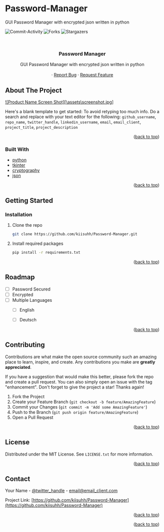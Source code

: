 # Password-Manager
GUI Password Manager with encrypted json written in python

<div id="top"></div>

![Commit-Activity](https://img.shields.io/github/commit-activity/w/kiisuhh/Password-Manager)
![Forks](https://img.shields.io/github/forks/kiisuhh/Password-Manager)
![Stargazers](https://img.shields.io/github/stars/kiisuhh/Password-Manager)



<!-- PROJECT LOGO -->
<br />
<div align="center">
  <a href="https://github.com/kiisuhh/Password-Manager">
  </a>

<h3 align="center">Password Manager</h3>

  <p align="center">
    GUI Password Manager with encrypted json written in python
    <br />
    <br />
    ·
    <a href="https://github.com/kiisuhh/Password-Manager/issues">Report Bug</a>
    ·
    <a href="https://github.com/kiisuhh/Password-Manager/issues">Request Feature</a>
  </p>
</div>




<!-- ABOUT THE PROJECT -->
## About The Project

[![Product Name Screen Shot][\assets\screenshot.jpg]](https://github.com/kiisuhh)

Here's a blank template to get started: To avoid retyping too much info. Do a search and replace with your text editor for the following: `github_username`, `repo_name`, `twitter_handle`, `linkedin_username`, `email`, `email_client`, `project_title`, `project_description`

<p align="right">(<a href="#top">back to top</a>)</p>



### Built With

* [python](https://www.python.org/)
* [tkinter](https://www.kite.com/python/docs/tkinter/)
* [cryptography](https://pypi.org/project/cryptography/)
* [json](https://www.json.org/)

<p align="right">(<a href="#top">back to top</a>)</p>



<!-- GETTING STARTED -->
## Getting Started

### Installation

1. Clone the repo
   ```sh
   git clone https://github.com/kiisuhh/Password-Manager.git
   ```
3. Install required packages
   ```sh
   pip install -r requirements.txt
   ```

<p align="right">(<a href="#top">back to top</a>)</p>



<!-- ROADMAP -->
## Roadmap

- [ ] Password Secured
- [ ] Encrypted
- [ ] Multiple Languages
    - [ ] English
    - [ ] Deutsch


<p align="right">(<a href="#top">back to top</a>)</p>



<!-- CONTRIBUTING -->
## Contributing

Contributions are what make the open source community such an amazing place to learn, inspire, and create. Any contributions you make are **greatly appreciated**.

If you have a suggestion that would make this better, please fork the repo and create a pull request. You can also simply open an issue with the tag "enhancement".
Don't forget to give the project a star! Thanks again!

1. Fork the Project
2. Create your Feature Branch (`git checkout -b feature/AmazingFeature`)
3. Commit your Changes (`git commit -m 'Add some AmazingFeature'`)
4. Push to the Branch (`git push origin feature/AmazingFeature`)
5. Open a Pull Request

<p align="right">(<a href="#top">back to top</a>)</p>



<!-- LICENSE -->
## License

Distributed under the MIT License. See `LICENSE.txt` for more information.

<p align="right">(<a href="#top">back to top</a>)</p>



<!-- CONTACT -->
## Contact

Your Name - [@twitter_handle](https://twitter.com/twitter_handle) - email@email_client.com

Project Link: [https://github.com/kiisuhh/Password-Manager](https://github.com/kiisuhh/Password-Manager)

<p align="right">(<a href="#top">back to top</a>)</p>



<!-- ACKNOWLEDGMENTS -->

<p align="right">(<a href="#top">back to top</a>)</p>



<!-- MARKDOWN LINKS & IMAGES -->
<!-- https://www.markdownguide.org/basic-syntax/#reference-style-links -->
[contributors-shield]: https://img.shields.io/github/contributors/github_username/repo_name.svg?style=for-the-badge
[contributors-url]: https://github.com/github_username/repo_name/graphs/contributors
[forks-shield]: https://img.shields.io/github/forks/github_username/repo_name.svg?style=for-the-badge
[forks-url]: https://github.com/github_username/repo_name/network/members
[stars-shield]: https://img.shields.io/github/stars/github_username/repo_name.svg?style=for-the-badge
[stars-url]: https://github.com/github_username/repo_name/stargazers
[issues-shield]: https://img.shields.io/github/issues/github_username/repo_name.svg?style=for-the-badge
[issues-url]: https://github.com/github_username/repo_name/issues
[license-shield]: https://img.shields.io/github/license/github_username/repo_name.svg?style=for-the-badge
[license-url]: https://github.com/github_username/repo_name/blob/master/LICENSE.txt
[linkedin-shield]: https://img.shields.io/badge/-LinkedIn-black.svg?style=for-the-badge&logo=linkedin&colorB=555
[linkedin-url]: https://linkedin.com/in/linkedin_username
[product-screenshot]: images/screenshot.png
